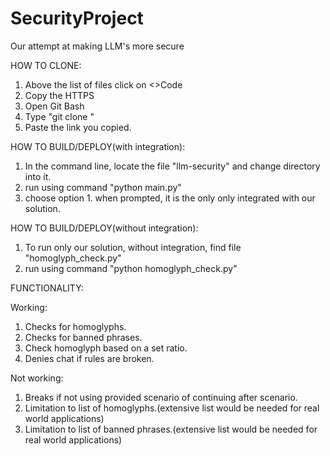 # SecurityProject
Our attempt at making LLM's more secure

HOW TO CLONE:
1. Above the list of files click on <>Code
2. Copy the HTTPS
3. Open Git Bash
4. Type "git clone "
5. Paste the link you copied.

HOW TO BUILD/DEPLOY(with integration):
1. In the command line, locate the file "llm-security" and change directory into it.
2. run using command "python main.py"
3. choose option 1. when prompted, it is the only only integrated with our solution.

HOW TO BUILD/DEPLOY(without integration):
1. To run only our solution, without integration, find file "homoglyph_check.py"
2. run using command "python homoglyph_check.py"


FUNCTIONALITY:

Working:
1. Checks for homoglyphs.
2. Checks for banned phrases.
3. Check homoglyph based on a set ratio.
4. Denies chat if rules are broken.

Not working:
1. Breaks if not using provided scenario of continuing after scenario.
2. Limitation to list of homoglyphs.(extensive list would be needed for real world applications)
3. Limitation to list of banned phrases.(extensive list would be needed for real world applications)

